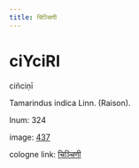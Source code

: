 ```yaml
---
title: चिञ्चिणी
---
```


# ciYciRI

ciñciṇī  <div n="P" />Tamarindus indica Linn. (Raison).

lnum: 324

image: [437](https://www.sanskrit-lexicon.uni-koeln.de/scans/csl-apidev/servepdf.php?dict=snp&page=437)

cologne link: [चिञ्चिणी](https://sanskrit-lexicon.uni-koeln.de/scans/csl-apidev/getword.php?dict=snp&key=चिञ्चिणी)

